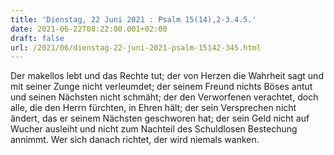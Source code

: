 ```yaml
---
title: 'Dienstag, 22 Juni 2021 : Psalm 15(14),2-3.4.5.'
date: 2021-06-22T08:22:00.001+02:00
draft: false
url: /2021/06/dienstag-22-juni-2021-psalm-15142-345.html
---
```


Der makellos lebt und das Rechte tut; der von Herzen die Wahrheit sagt und mit seiner Zunge nicht verleumdet; der seinem Freund nichts Böses antut und seinen Nächsten nicht schmäht; der den Verworfenen verachtet, doch alle, die den Herrn fürchten, in Ehren hält; der sein Versprechen nicht ändert, das er seinem Nächsten geschworen hat; der sein Geld nicht auf Wucher ausleiht und nicht zum Nachteil des Schuldlosen Bestechung annimmt. Wer sich danach richtet, der wird niemals wanken.